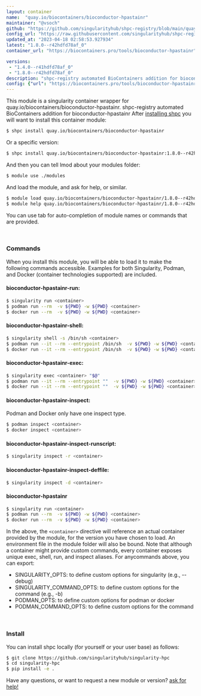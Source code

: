 ```yaml
---
layout: container
name:  "quay.io/biocontainers/bioconductor-hpastainr"
maintainer: "@vsoch"
github: "https://github.com/singularityhub/shpc-registry/blob/main/quay.io/biocontainers/bioconductor-hpastainr/container.yaml"
config_url: "https://raw.githubusercontent.com/singularityhub/shpc-registry/main/quay.io/biocontainers/bioconductor-hpastainr/container.yaml"
updated_at: "2023-04-18 02:58:53.927934"
latest: "1.8.0--r42hdfd78af_0"
container_url: "https://biocontainers.pro/tools/bioconductor-hpastainr"

versions:
 - "1.4.0--r41hdfd78af_0"
 - "1.8.0--r42hdfd78af_0"
description: "shpc-registry automated BioContainers addition for bioconductor-hpastainr"
config: {"url": "https://biocontainers.pro/tools/bioconductor-hpastainr", "maintainer": "@vsoch", "description": "shpc-registry automated BioContainers addition for bioconductor-hpastainr", "latest": {"1.8.0--r42hdfd78af_0": "sha256:965a0ef73f354cf0a5926cbf9a3fd648b0c133960efdad7d67707447e9e641e4"}, "tags": {"1.4.0--r41hdfd78af_0": "sha256:6c08152b5125ab93259a15fca229c245e48ebbf0b0bd75213986e8675c702bec", "1.8.0--r42hdfd78af_0": "sha256:965a0ef73f354cf0a5926cbf9a3fd648b0c133960efdad7d67707447e9e641e4"}, "docker": "quay.io/biocontainers/bioconductor-hpastainr"}
---
```


This module is a singularity container wrapper for quay.io/biocontainers/bioconductor-hpastainr.
shpc-registry automated BioContainers addition for bioconductor-hpastainr
After [installing shpc](#install) you will want to install this container module:


```bash
$ shpc install quay.io/biocontainers/bioconductor-hpastainr
```

Or a specific version:

```bash
$ shpc install quay.io/biocontainers/bioconductor-hpastainr:1.8.0--r42hdfd78af_0
```

And then you can tell lmod about your modules folder:

```bash
$ module use ./modules
```

And load the module, and ask for help, or similar.

```bash
$ module load quay.io/biocontainers/bioconductor-hpastainr/1.8.0--r42hdfd78af_0
$ module help quay.io/biocontainers/bioconductor-hpastainr/1.8.0--r42hdfd78af_0
```

You can use tab for auto-completion of module names or commands that are provided.

<br>

### Commands

When you install this module, you will be able to load it to make the following commands accessible.
Examples for both Singularity, Podman, and Docker (container technologies supported) are included.

#### bioconductor-hpastainr-run:

```bash
$ singularity run <container>
$ podman run --rm  -v ${PWD} -w ${PWD} <container>
$ docker run --rm  -v ${PWD} -w ${PWD} <container>
```

#### bioconductor-hpastainr-shell:

```bash
$ singularity shell -s /bin/sh <container>
$ podman run --it --rm --entrypoint /bin/sh  -v ${PWD} -w ${PWD} <container>
$ docker run --it --rm --entrypoint /bin/sh  -v ${PWD} -w ${PWD} <container>
```

#### bioconductor-hpastainr-exec:

```bash
$ singularity exec <container> "$@"
$ podman run --it --rm --entrypoint ""  -v ${PWD} -w ${PWD} <container> "$@"
$ docker run --it --rm --entrypoint ""  -v ${PWD} -w ${PWD} <container> "$@"
```

#### bioconductor-hpastainr-inspect:

Podman and Docker only have one inspect type.

```bash
$ podman inspect <container>
$ docker inspect <container>
```

#### bioconductor-hpastainr-inspect-runscript:

```bash
$ singularity inspect -r <container>
```

#### bioconductor-hpastainr-inspect-deffile:

```bash
$ singularity inspect -d <container>
```



#### bioconductor-hpastainr

```bash
$ singularity run <container>
$ podman run --rm  -v ${PWD} -w ${PWD} <container>
$ docker run --rm  -v ${PWD} -w ${PWD} <container>
```


In the above, the `<container>` directive will reference an actual container provided
by the module, for the version you have chosen to load. An environment file in the
module folder will also be bound. Note that although a container
might provide custom commands, every container exposes unique exec, shell, run, and
inspect aliases. For anycommands above, you can export:

 - SINGULARITY_OPTS: to define custom options for singularity (e.g., --debug)
 - SINGULARITY_COMMAND_OPTS: to define custom options for the command (e.g., -b)
 - PODMAN_OPTS: to define custom options for podman or docker
 - PODMAN_COMMAND_OPTS: to define custom options for the command

<br>

### Install

You can install shpc locally (for yourself or your user base) as follows:

```bash
$ git clone https://github.com/singularityhub/singularity-hpc
$ cd singularity-hpc
$ pip install -e .
```

Have any questions, or want to request a new module or version? [ask for help!](https://github.com/singularityhub/singularity-hpc/issues)